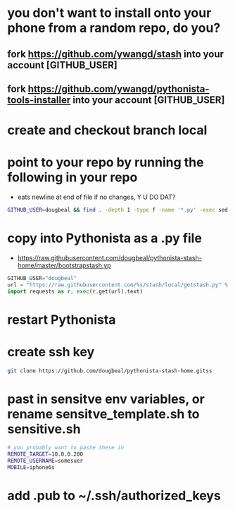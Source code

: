 # you don't want to install onto your phone from a random repo, do you?
## fork https://github.com/ywangd/stash into your account [GITHUB_USER]
## fork https://github.com/ywangd/pythonista-tools-installer into your account [GITHUB_USER]
# create and checkout branch local
# point to your repo by running the following in your repo
* eats newline at end of file if no changes, Y U DO DAT?
``` Bash
GITHUB_USER=dougbeal && find . -depth 1 -type f -name '*.py' -exec sed -E -i '' s/ywangd/${GITHUB_USER}/g {} +
```

# copy into Pythonista as a .py file
* https://raw.githubusercontent.com/dougbeal/pythonista-stash-home/master/bootstrapstash.yp
``` Python
GITHUB_USER="dougbeal"
url = "https://raw.githubusercontent.com/%s/stash/local/getstash.py" % (GITHUB_USER)
import requests as r; exec(r.get(url).text)
```
# restart Pythonista
# create ssh key
``` Bash
git clone https://github.com/dougbeal/pythonista-stash-home.gitss
```
# past in sensitve env variables, or rename sensitve_template.sh to sensitive.sh
``` Bash
# you probably want to paste these in
REMOTE_TARGET=10.0.0.200
REMOTE_USERNAME=somesuer
MOBILE=iphone6s
```
# add .pub to ~/.ssh/authorized_keys
